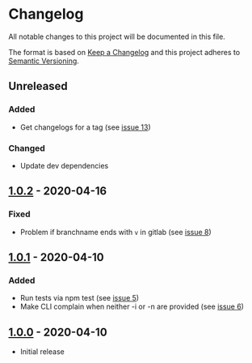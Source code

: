 # Changelog

All notable changes to this project will be documented in this file.

The format is based on [Keep a Changelog](http://keepachangelog.com/en/1.0.0/)
and this project adheres to [Semantic Versioning](http://semver.org/spec/v2.0.0.html).

## Unreleased

### Added
- Get changelogs for a tag (see [issue 13](https://github.com/pheyvaer/changefrog/issues/13))

### Changed
- Update dev dependencies

## [1.0.2] - 2020-04-16

### Fixed
- Problem if branchname ends with `v` in gitlab  (see [issue 8](https://github.com/pheyvaer/changefrog/issues/8))

## [1.0.1] - 2020-04-10

### Added
- Run tests via npm test (see [issue 5](https://github.com/pheyvaer/changefrog/issues/5))
- Make CLI complain when neither -i or -n are provided  (see [issue 6](https://github.com/pheyvaer/changefrog/issues/6))

## [1.0.0] - 2020-04-10

- Initial release

[1.0.2]: https://github.com/pheyvaer/changefrog/compare/v1.0.1...v1.0.2
[1.0.1]: https://github.com/pheyvaer/changefrog/compare/v1.0.0...v1.0.1
[1.0.0]: https://github.com/pheyvaer/changefrog/releases/tag/v1.0.0
